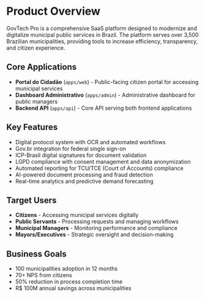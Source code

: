 # Product Overview

GovTech Pro is a comprehensive SaaS platform designed to modernize and digitalize municipal public services in Brazil. The platform serves over 3,500 Brazilian municipalities, providing tools to increase efficiency, transparency, and citizen experience.

## Core Applications

- **Portal do Cidadão** (`apps/web`) - Public-facing citizen portal for accessing municipal services
- **Dashboard Administrativo** (`apps/admin`) - Administrative dashboard for public managers
- **Backend API** (`apps/api`) - Core API serving both frontend applications

## Key Features

- Digital protocol system with OCR and automated workflows
- Gov.br integration for federal single sign-on
- ICP-Brasil digital signatures for document validation
- LGPD compliance with consent management and data anonymization
- Automated reporting for TCU/TCE (Court of Accounts) compliance
- AI-powered document processing and fraud detection
- Real-time analytics and predictive demand forecasting

## Target Users

- **Citizens** - Accessing municipal services digitally
- **Public Servants** - Processing requests and managing workflows
- **Municipal Managers** - Monitoring performance and compliance
- **Mayors/Executives** - Strategic oversight and decision-making

## Business Goals

- 100 municipalities adoption in 12 months
- 70+ NPS from citizens
- 50% reduction in process completion time
- R$ 100M annual savings across municipalities